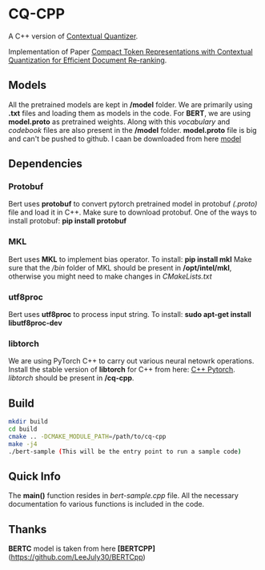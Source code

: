 # CQ-CPP
A C++ version of [Contextual Quantizer](https://github.com/yingrui-yang/ContextualQuantizer).

Implementation of Paper [Compact Token Representations with Contextual Quantization for Efficient Document Re-ranking](https://arxiv.org/pdf/2203.15328v1.pdf).


## Models
All the pretrained models are kept in **/model** folder. We are primarily using **.txt** files and loading them as models in the code. For **BERT**, we are using **model.proto** as pretrained weights. Along with this *vocabulary* and *codebook* files are also present in the **/model** folder. **model.proto** file is big and can't be pushed to github. I caan be downloaded from here [model]()

## Dependencies

### Protobuf
Bert uses **protobuf** to convert pytorch pretrained model in protobuf *(.proto)* file and load it in C++.
Make sure to download protobuf. 
One of the ways to install protobuf: **pip install protobuf**

### MKL
Bert uses **MKL** to implement bias operator.
To install: **pip install mkl**
Make sure that the */bin* folder of MKL should be present in **/opt/intel/mkl**, otherwise you might need to make changes in *CMakeLists.txt*


### utf8proc
Bert uses **utf8proc** to process input string.
To install: **sudo apt-get install libutf8proc-dev**

### libtorch
We are using PyTorch C++ to carry out various neural netowrk operations. 
Install the stable version of **libtorch** for C++ from here: [C++ Pytorch](https://download.pytorch.org/libtorch/cpu/libtorch-cxx11-abi-shared-with-deps-1.13.1%2Bcpu.zip). *libtorch* should be present in **/cq-cpp**.


## Build
```bash
mkdir build 
cd build
cmake .. -DCMAKE_MODULE_PATH=/path/to/cq-cpp
make -j4
./bert-sample (This will be the entry point to run a sample code)
```
## Quick Info
The **main()** function resides in *bert-sample.cpp* file. All the necessary documentation fo various functions is included in the code.

## Thanks
**BERTC** model is taken from here **[BERTCPP]**(https://github.com/LeeJuly30/BERTCpp) 